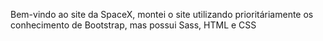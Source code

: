 Bem-vindo ao site da SpaceX, montei o site utilizando prioritáriamente os conhecimento de Bootstrap, mas possui Sass, HTML e CSS
